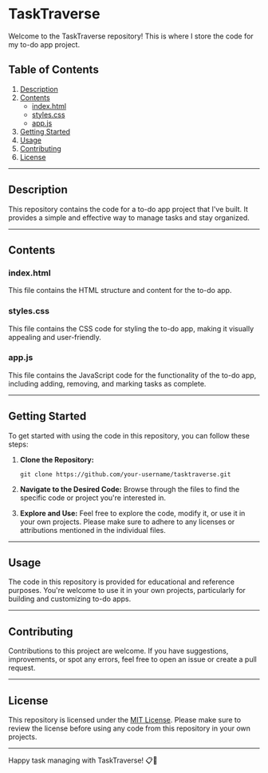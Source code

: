# TaskTraverse

Welcome to the TaskTraverse repository! This is where I store the code for my to-do app project.

## Table of Contents

1. [Description](#description)
2. [Contents](#contents)
   - [index.html](#indexhtml)
   - [styles.css](#stylescss)
   - [app.js](#appjs)
3. [Getting Started](#getting-started)
4. [Usage](#usage)
5. [Contributing](#contributing)
6. [License](#license)

---

## Description

This repository contains the code for a to-do app project that I've built. It provides a simple and effective way to manage tasks and stay organized.

---

## Contents

### index.html

This file contains the HTML structure and content for the to-do app.

### styles.css

This file contains the CSS code for styling the to-do app, making it visually appealing and user-friendly.

### app.js

This file contains the JavaScript code for the functionality of the to-do app, including adding, removing, and marking tasks as complete.

---

## Getting Started

To get started with using the code in this repository, you can follow these steps:

1. **Clone the Repository:**
   ```
   git clone https://github.com/your-username/tasktraverse.git
   ```

2. **Navigate to the Desired Code:**
   Browse through the files to find the specific code or project you're interested in.

3. **Explore and Use:**
   Feel free to explore the code, modify it, or use it in your own projects. Please make sure to adhere to any licenses or attributions mentioned in the individual files.

---

## Usage

The code in this repository is provided for educational and reference purposes. You're welcome to use it in your own projects, particularly for building and customizing to-do apps.

---

## Contributing

Contributions to this project are welcome. If you have suggestions, improvements, or spot any errors, feel free to open an issue or create a pull request.

---

## License

This repository is licensed under the [MIT License](LICENSE). Please make sure to review the license before using any code from this repository in your own projects.

---

Happy task managing with TaskTraverse! 📋🚀
